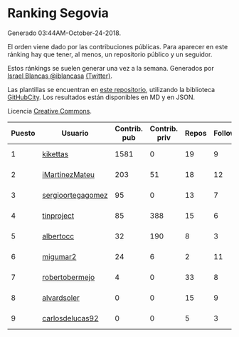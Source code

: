 # Ranking Segovia

Generado 03:44AM-October-24-2018.

El orden viene dado por las contribuciones públicas. Para aparecer en este ránking hay que tener, al menos, un repositorio público y un seguidor.

Estos ránkings se suelen generar una vez a la semana. Generados por [Israel Blancas @iblancasa](https://github.com/iblancasa/) [(Twitter)](https://twitter.com/iblancasa).

Las plantillas se encuentran en [este repositorio](https://github.com/iblancasa/GH-Spanish-Ranking), utilizando la biblioteca [GitHubCity](https://github.com/iblancasa/GitHubCity). Los resultados están disponibles en MD y en JSON.

Licencia [Creative Commons](https://creativecommons.org/licenses/by/4.0/).

| Puesto   |  Usuario  | Contrib. pub | Contrib. priv |Repos| Followers | Desde |  Avatar  |
|----------|-----------|--------------|---------------|-----|-----------|-------|----------|
|1|[kikettas](https://github.com/kikettas)|1581|0|19|9|2014-10-08|![kikettas]()|
|2|[iMartinezMateu](https://github.com/iMartinezMateu)|203|51|18|12|2014-10-19|![iMartinezMateu]()|
|3|[sergioortegagomez](https://github.com/sergioortegagomez)|95|0|13|7|2014-09-14|![sergioortegagomez]()|
|4|[tinproject](https://github.com/tinproject)|85|388|15|6|2013-03-01|![tinproject]()|
|5|[albertocc](https://github.com/albertocc)|32|190|8|3|2015-08-18|![albertocc]()|
|6|[migumar2](https://github.com/migumar2)|24|6|2|11|2011-05-31|![migumar2]()|
|7|[robertobermejo](https://github.com/robertobermejo)|4|0|33|8|2010-03-13|![robertobermejo]()|
|8|[alvardsoler](https://github.com/alvardsoler)|0|0|15|9|2013-04-09|![alvardsoler]()|
|9|[carlosdelucas92](https://github.com/carlosdelucas92)|0|0|5|3|2015-01-27|![carlosdelucas92]()|
